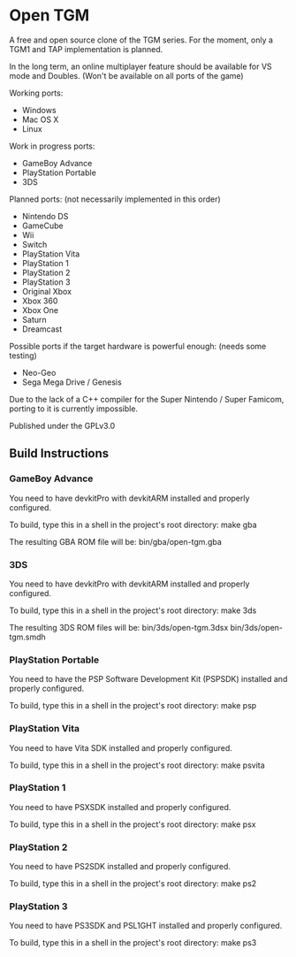 # Open TGM
A free and open source clone of the TGM series.
For the moment, only a TGM1 and TAP implementation is planned.

In the long term, an online multiplayer feature should be available for VS mode and Doubles. (Won't be available on all ports of the game)

Working ports:
- Windows
- Mac OS X
- Linux

Work in progress ports:
- GameBoy Advance
- PlayStation Portable
- 3DS

Planned ports: (not necessarily implemented in this order)
- Nintendo DS
- GameCube
- Wii
- Switch
- PlayStation Vita
- PlayStation 1
- PlayStation 2
- PlayStation 3
- Original Xbox
- Xbox 360
- Xbox One
- Saturn
- Dreamcast

Possible ports if the target hardware is powerful enough: (needs some testing)
- Neo-Geo
- Sega Mega Drive / Genesis

Due to the lack of a C++ compiler for the Super Nintendo / Super Famicom, porting to it is currently impossible.

Published under the GPLv3.0

## Build Instructions

### GameBoy Advance
You need to have devkitPro with devkitARM installed and properly configured.

To build, type this in a shell in the project's root directory:
    make gba

The resulting GBA ROM file will be:
    bin/gba/open-tgm.gba

### 3DS
You need to have devkitPro with devkitARM installed and properly configured.

To build, type this in a shell in the project's root directory:
    make 3ds

The resulting 3DS ROM files will be:
    bin/3ds/open-tgm.3dsx
    bin/3ds/open-tgm.smdh

### PlayStation Portable
You need to have the PSP Software Development Kit (PSPSDK) installed and properly configured.

To build, type this in a shell in the project's root directory:
    make psp

### PlayStation Vita
You need to have Vita SDK installed and properly configured.

To build, type this in a shell in the project's root directory:
    make psvita

### PlayStation 1
You need to have PSXSDK installed and properly configured.

To build, type this in a shell in the project's root directory:
    make psx

### PlayStation 2
You need to have PS2SDK installed and properly configured.

To build, type this in a shell in the project's root directory:
    make ps2

### PlayStation 3
You need to have PS3SDK and PSL1GHT installed and properly configured.

To build, type this in a shell in the project's root directory:
    make ps3

